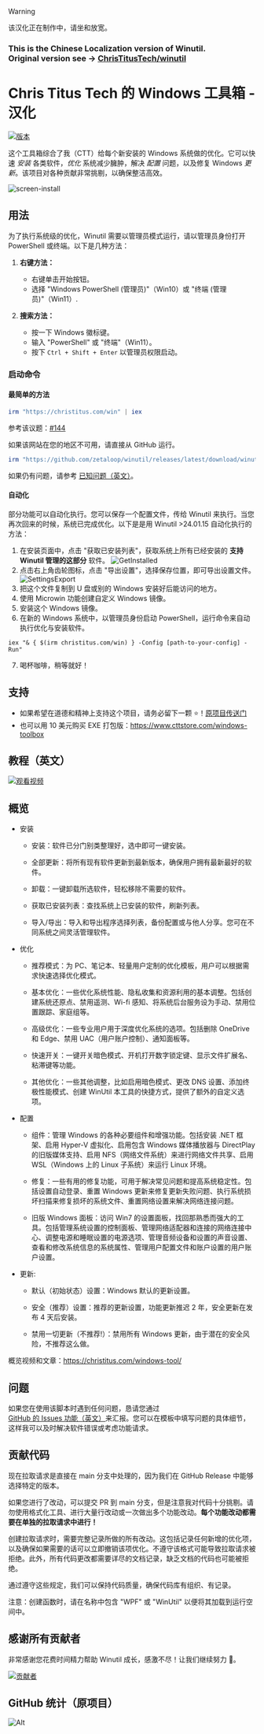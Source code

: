> [!WARNING]
> 该汉化正在制作中，请坐和放宽。

### **This is the Chinese Localization version of Winutil.<br>Original version see -> [ChrisTitusTech/winutil](https://github.com/ChrisTitusTech/winutil)**

# Chris Titus Tech 的 Windows 工具箱 - 汉化

[![版本](https://img.shields.io/github/v/release/zetaloop/winutil?color=7a39fb)](https://github.com/zetaloop/winutil/releases/latest)

这个工具箱综合了我（CTT）给每个新安装的 Windows 系统做的优化。它可以快速 *安装* 各类软件，*优化* 系统减少臃肿，解决 *配置* 问题，以及修复 Windows *更新*。该项目对各种贡献非常挑剔，以确保整洁高效。

![screen-install](screen-install.png)

## 用法

为了执行系统级的优化，Winutil 需要以管理员模式运行，请以管理员身份打开 PowerShell 或终端。以下是几种方法：

1. **右键方法：**
   - 右键单击开始按钮。
   - 选择 "Windows PowerShell (管理员)"（Win10）或 "终端 (管理员)"（Win11）.

2. **搜索方法：**
   - 按一下 Windows 徽标键。
   - 输入 "PowerShell" 或 "终端"（Win11）。
   - 按下 `Ctrl + Shift + Enter` 以管理员权限启动。


### 启动命令

#### 最简单的方法

```ps1
irm "https://christitus.com/win" | iex
```
参考该议题：[#144](https://github.com/ChrisTitusTech/winutil/issues/144)

如果该网站在您的地区不可用，请直接从 GitHub 运行。
```ps1
irm "https://github.com/zetaloop/winutil/releases/latest/download/winutil.ps1" | iex
```

如果仍有问题，请参考 [已知问题（英文）](https://github.com/ChrisTitusTech/winutil/blob/main/KnownIssues.md)。


#### 自动化

部分功能可以自动化执行。您可以保存一个配置文件，传给 Winutil 来执行。当您再次回来的时候，系统已完成优化。以下是是用 Winutil >24.01.15 自动化执行的方法：

1. 在安装页面中，点击 "获取已安装列表"，获取系统上所有已经安装的 **支持 Winutil 管理的这部分** 软件。
  ![GetInstalled](/wiki/Get-Installed.png)
2. 点击右上角齿轮图标，点击 "导出设置"，选择保存位置，即可导出设置文件。
  ![SettingsExport](/wiki/Settings-Export.png)
3. 把这个文件复制到 U 盘或别的 Windows 安装好后能访问的地方。
4. 使用 Microwin 功能创建自定义 Windows 镜像。
5. 安装这个 Windows 镜像。
6. 在新的 Windows 系统中，以管理员身份启动 PowerShell，运行命令来自动执行优化与安装软件。
```
iex "& { $(irm christitus.com/win) } -Config [path-to-your-config] -Run"
```
7. 喝杯咖啡，稍等就好！



## 支持
- 如果希望在道德和精神上支持这个项目，请务必留下一颗 ⭐️！[原项目传送门](https://github.com/ChrisTitusTech/winutil)
- 也可以用 10 美元购买 EXE 打包版：https://www.cttstore.com/windows-toolbox

## 教程（英文）

[![观看视频](https://img.youtube.com/vi/6UQZ5oQg8XA/hqdefault.jpg)](https://www.youtube.com/watch?v=6UQZ5oQg8XA)

## 概览

- 安装
  - 安装：软件已分门别类整理好，选中即可一键安装。

  - 全部更新：将所有现有软件更新到最新版本，确保用户拥有最新最好的软件。

  - 卸载：一键卸载所选软件，轻松移除不需要的软件。

  - 获取已安装列表：查找系统上已安装的软件，刷新列表。

  - 导入/导出：导入和导出程序选择列表，备份配置或与他人分享。您可在不同系统之间灵活管理软件。

- 优化
  - 推荐模式：为 PC、笔记本、轻量用户定制的优化模板，用户可以根据需求快速选择优化模式。

  - 基本优化：一些优化系统性能、隐私收集和资源利用的基本调整。包括创建系统还原点、禁用遥测、Wi-fi 感知、将系统后台服务设为手动、禁用位置跟踪、家庭组等。

  - 高级优化：一些专业用户用于深度优化系统的选项。包括删除 OneDrive 和 Edge、禁用 UAC（用户账户控制）、通知面板等。

  - 快速开关：一键开关暗色模式、开机打开数字锁定键、显示文件扩展名、粘滞键等功能。

  - 其他优化：一些其他调整，比如启用暗色模式、更改 DNS 设置、添加终极性能模式、创建 WinUtil 本工具的快捷方式，提供了额外的自定义选项。

- 配置
  - 组件：管理 Windows 的各种必要组件和增强功能。包括安装 .NET 框架、启用 Hyper-V 虚拟化、启用包含 Windows 媒体播放器与 DirectPlay 的旧版媒体支持、启用 NFS（网络文件系统）来进行网络文件共享、启用 WSL（Windows 上的 Linux 子系统）来运行 Linux 环境。

  - 修复：一些有用的修复功能，可用于解决常见问题和提高系统稳定性。包括设置自动登录、重置 Windows 更新来修复更新失败问题、执行系统损坏扫描来修复损坏的系统文件、重置网络设置来解决网络连接问题。

  - 旧版 Windows 面板：访问 Win7 的设置面板，找回那熟悉而强大的工具。包括管理系统设置的控制面板、管理网络适配器和连接的网络连接中心、调整电源和睡眠设置的电源选项、管理音频设备和设置的声音设置、查看和修改系统信息的系统属性、管理用户配置文件和账户设置的用户账户设置。


- 更新:
  - 默认（初始状态）设置：Windows 默认的更新设置。

  - 安全（推荐）设置：推荐的更新设置，功能更新推迟 2 年，安全更新在发布 4 天后安装。

  - 禁用一切更新（不推荐!）：禁用所有 Windows 更新，由于潜在的安全风险，不推荐这么做。


概览视频和文章：https://christitus.com/windows-tool/

## 问题

如果您在使用该脚本时遇到任何问题，恳请您通过 [GitHub 的 Issues 功能（英文）](https://github.com/ChrisTitusTech/winutil/issues)来汇报。您可以在模板中填写问题的具体细节，这样我可以及时解决软件错误或考虑功能请求。

## 贡献代码

现在拉取请求是直接在 main 分支中处理的，因为我们在 GitHub Release 中能够选择特定的版本。

如果您进行了改动，可以提交 PR 到 main 分支，但是注意我对代码十分挑剔。请勿使用格式化工具、进行大量行改动或一次做出多个功能改动。**每个功能改动都需要在单独的拉取请求中进行！**

创建拉取请求时，需要完整记录所做的所有改动。这包括记录任何新增的优化项，以及确保如果需要的话可以立即撤销该项优化。不遵守该格式可能导致拉取请求被拒绝。此外，所有代码更改都需要详尽的文档记录，缺乏文档的代码也可能被拒绝。

通过遵守这些规定，我们可以保持代码质量，确保代码库有组织、有记录。

注意：创建函数时，请在名称中包含 "WPF" 或 "WinUtil" 以便将其加载到运行空间中。

## 感谢所有贡献者
非常感谢您花费时间精力帮助 Winutil 成长，感激不尽！让我们继续努力 🍻。

[![贡献者](https://contrib.rocks/image?repo=ChrisTitusTech/winutil)](https://github.com/ChrisTitusTech/winutil/graphs/contributors)

## GitHub 统计（原项目）

![Alt](https://repobeats.axiom.co/api/embed/aad37eec9114c507f109d34ff8d38a59adc9503f.svg "原项目的 Repobeats 分析图像")
